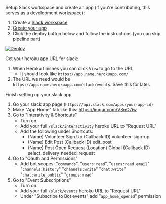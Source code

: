 Setup Slack workspace and create an app (if you're contributing, this serves as a development workspace):
1. Create a [Slack workspace](https://slack.com/create#email)
1. [Create your app](https://api.slack.com/apps)
1. Click the deploy button below and follow the instructions (you can skip pipeline part)

[![Deploy](https://www.herokucdn.com/deploy/button.svg)](https://heroku.com/deploy?template=https://github.com/NotMeUES/mutual-aid-app)

Get your heroku app URL for slack:
1. When Heroku finishes you can click `View` to go to the URL
    - It should look like `https://app.name.herokuapp.com/`
1. The URL we need would be `https://app.name.herokuapp.com/slack/events`. Save this for later.

Finish setting up your slack app
1. Go your slack app page (`https://api.slack.com/apps/your-app-id`)
1. Make "App Home" tab like this: https://imgur.com/VSnO7iw
1. Go to "Interativity & Shortcuts"
     - Turn on.
     - Add your full `/slack/interactivity` heroku URL to "Request URL"
     - Add the following under Shortcuts:
          -   (Name) Volunteer Sign Up (Callback ID) volunteer-sign-up
          -   (Name) Edit Post (Callback ID) edit_post
          -   (Name) Post Open Request (Location) Global (Callback ID) select_delivery_needed_request
1. Go to "Oauth and Permissions"
     - Add bot scopes: "`commands`", "`users:read`", "`users:read.email`" "`channels:history`" "`channels:write`" "`chat:write`" "`chat:write_public`" "`groups:read`"
1. Go to "Event Subscriptions"
     - Turn on.
     - Add your full `/slack/events` heroku URL to "Request URL"
     - Under "Subscribe to Bot events" add "`app_home_opened`" permission
